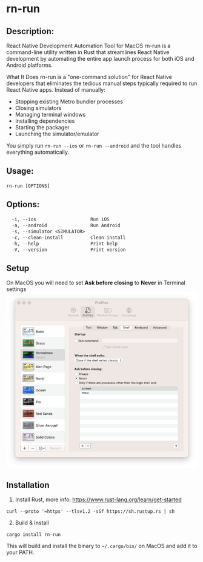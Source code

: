 # rn-run

## Description: 

React Native Development Automation Tool for MacOS
rn-run is a command-line utility written in Rust that streamlines React Native development by automating the entire app launch process for both iOS and Android platforms.

What It Does
rn-run is a "one-command solution" for React Native developers that eliminates the tedious manual steps typically required to run React Native apps. Instead of manually:

* Stopping existing Metro bundler processes
* Closing simulators
* Managing terminal windows
* Installing dependencies
* Starting the packager
* Launching the simulator/emulator

You simply run `rn-run --ios` or `rn-run --android` and the tool handles everything automatically.

## Usage: 
```
rn-run [OPTIONS]
```

## Options:
```
  -i, --ios                    Run iOS
  -a, --android                Run Android
  -s, --simulator <SIMULATOR>  
  -c, --clean-install          Clean install
  -h, --help                   Print help
  -V, --version                Print version
```

## Setup

On MacOS you will need to set **Ask before closing** to **Never** in Terminal settings
![image](./media/terminal.png)

## Installation

1. Install Rust, more info: https://www.rust-lang.org/learn/get-started
```
curl --proto '=https' --tlsv1.2 -sSf https://sh.rustup.rs | sh
```

2. Build & Install
```
cargo install rn-run
```

This will build and install the binary to `~/.cargo/bin/` on MacOS and add it to your PATH. 
